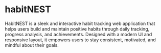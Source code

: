 # habitNEST
HabitNEST is a sleek and interactive habit tracking web application that helps users build and maintain positive habits through daily tracking, progress analysis, and achievements. Designed with a modern UI and responsive layout, it empowers users to stay consistent, motivated, and mindful about their goals.
